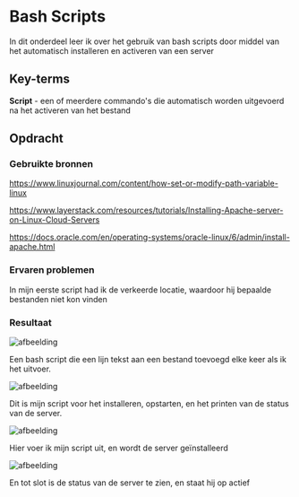 # Bash Scripts
In dit onderdeel leer ik over het gebruik van bash scripts door middel van het automatisch installeren en activeren van een server

## Key-terms
**Script** - een of meerdere commando's die automatisch worden uitgevoerd na het activeren van het bestand


## Opdracht
### Gebruikte bronnen
https://www.linuxjournal.com/content/how-set-or-modify-path-variable-linux

https://www.layerstack.com/resources/tutorials/Installing-Apache-server-on-Linux-Cloud-Servers

https://docs.oracle.com/en/operating-systems/oracle-linux/6/admin/install-apache.html
### Ervaren problemen
In mijn eerste script had ik de verkeerde locatie, waardoor hij bepaalde bestanden niet kon vinden

### Resultaat
![afbeelding](https://github.com/techgrounds/techgrounds-Allardyg/assets/132412310/3dfeb961-63c2-49b8-a13f-470be01c34f5)

Een bash script die een lijn tekst aan een bestand toevoegd elke keer als ik het uitvoer.

![afbeelding](https://github.com/techgrounds/techgrounds-Allardyg/assets/132412310/16fc8b2f-36b9-4f40-83ce-fe2e851cbda8)

Dit is mijn script voor het installeren, opstarten, en het printen van de status van de server. 

![afbeelding](https://github.com/techgrounds/techgrounds-Allardyg/assets/132412310/19185990-b611-4acb-a17f-c60e3e7846bf)

Hier voer ik mijn script uit, en wordt de server geïnstalleerd

![afbeelding](https://github.com/techgrounds/techgrounds-Allardyg/assets/132412310/70f67b5d-964e-4be0-8489-d27119de33f7)

En tot slot is de status van de server te zien, en staat hij op actief
